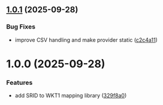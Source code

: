 ## [1.0.1](https://github.com/YuChunTsao/SridWktProvider/compare/v1.0.0...v1.0.1) (2025-09-28)


### Bug Fixes

* improve CSV handling and make provider static ([c2c4a11](https://github.com/YuChunTsao/SridWktProvider/commit/c2c4a1133880556deaeb8b4efeda429b5d9ab59a))

# 1.0.0 (2025-09-28)


### Features

* add SRID to WKT1 mapping library ([329f8a0](https://github.com/YuChunTsao/SridWktProvider/commit/329f8a07efbe02e199941eea2e846fe6c3b23600))
